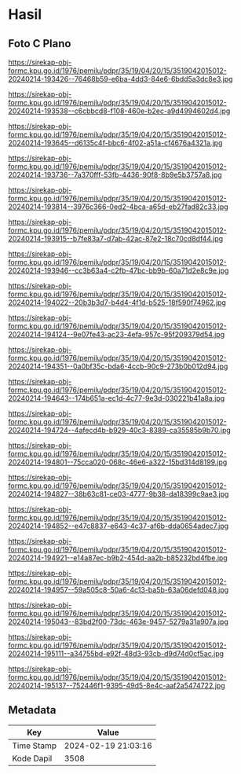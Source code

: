 # Hasil

## Foto C Plano

https://sirekap-obj-formc.kpu.go.id/1976/pemilu/pdpr/35/19/04/20/15/3519042015012-20240214-193426--76468b59-e6ba-4dd3-84e6-6bdd5a3dc8e3.jpg

https://sirekap-obj-formc.kpu.go.id/1976/pemilu/pdpr/35/19/04/20/15/3519042015012-20240214-193538--c6cbbcd8-f108-460e-b2ec-a9d4994602d4.jpg

https://sirekap-obj-formc.kpu.go.id/1976/pemilu/pdpr/35/19/04/20/15/3519042015012-20240214-193645--d6135c4f-bbc6-4f02-a51a-cf4676a4321a.jpg

https://sirekap-obj-formc.kpu.go.id/1976/pemilu/pdpr/35/19/04/20/15/3519042015012-20240214-193736--7a370fff-53fb-4436-90f8-8b9e5b3757a8.jpg

https://sirekap-obj-formc.kpu.go.id/1976/pemilu/pdpr/35/19/04/20/15/3519042015012-20240214-193814--3976c366-0ed2-4bca-a65d-eb27fad82c33.jpg

https://sirekap-obj-formc.kpu.go.id/1976/pemilu/pdpr/35/19/04/20/15/3519042015012-20240214-193915--b7fe83a7-d7ab-42ac-87e2-18c70cd8df44.jpg

https://sirekap-obj-formc.kpu.go.id/1976/pemilu/pdpr/35/19/04/20/15/3519042015012-20240214-193946--cc3b63a4-c2fb-47bc-bb9b-60a71d2e8c9e.jpg

https://sirekap-obj-formc.kpu.go.id/1976/pemilu/pdpr/35/19/04/20/15/3519042015012-20240214-194022--20b3b3d7-b4d4-4f1d-b525-18f590f74962.jpg

https://sirekap-obj-formc.kpu.go.id/1976/pemilu/pdpr/35/19/04/20/15/3519042015012-20240214-194124--9e07fe43-ac23-4efa-957c-95f209379d54.jpg

https://sirekap-obj-formc.kpu.go.id/1976/pemilu/pdpr/35/19/04/20/15/3519042015012-20240214-194351--0a0bf35c-bda6-4ccb-90c9-273b0b012d94.jpg

https://sirekap-obj-formc.kpu.go.id/1976/pemilu/pdpr/35/19/04/20/15/3519042015012-20240214-194643--174b651a-ec1d-4c77-9e3d-030221b41a8a.jpg

https://sirekap-obj-formc.kpu.go.id/1976/pemilu/pdpr/35/19/04/20/15/3519042015012-20240214-194724--4afecd4b-b929-40c3-8389-ca35585b9b70.jpg

https://sirekap-obj-formc.kpu.go.id/1976/pemilu/pdpr/35/19/04/20/15/3519042015012-20240214-194801--75cca020-068c-46e6-a322-15bd314d8199.jpg

https://sirekap-obj-formc.kpu.go.id/1976/pemilu/pdpr/35/19/04/20/15/3519042015012-20240214-194827--38b63c81-ce03-4777-9b38-da18399c9ae3.jpg

https://sirekap-obj-formc.kpu.go.id/1976/pemilu/pdpr/35/19/04/20/15/3519042015012-20240214-194852--e47c8837-e643-4c37-af6b-dda0654adec7.jpg

https://sirekap-obj-formc.kpu.go.id/1976/pemilu/pdpr/35/19/04/20/15/3519042015012-20240214-194921--e14a87ec-b9b2-454d-aa2b-b85232bd4fbe.jpg

https://sirekap-obj-formc.kpu.go.id/1976/pemilu/pdpr/35/19/04/20/15/3519042015012-20240214-194957--59a505c8-50a6-4c13-ba5b-63a06defd048.jpg

https://sirekap-obj-formc.kpu.go.id/1976/pemilu/pdpr/35/19/04/20/15/3519042015012-20240214-195043--83bd2f00-73dc-463e-9457-5279a31a907a.jpg

https://sirekap-obj-formc.kpu.go.id/1976/pemilu/pdpr/35/19/04/20/15/3519042015012-20240214-195111--a34755bd-e92f-48d3-93cb-d9d74d0cf5ac.jpg

https://sirekap-obj-formc.kpu.go.id/1976/pemilu/pdpr/35/19/04/20/15/3519042015012-20240214-195137--752446f1-9395-49d5-8e4c-aaf2a5474722.jpg


## Metadata

| Key        | Value               |
| ---------- | ------------------- |
| Time Stamp | 2024-02-19 21:03:16 |
| Kode Dapil | 3508                |



